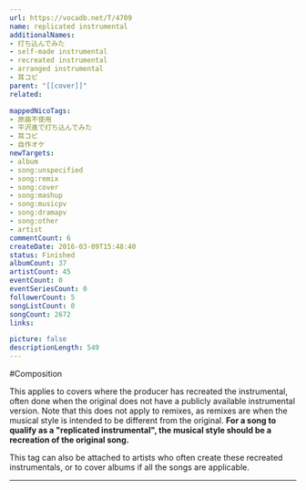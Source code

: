 ```yaml
---
url: https://vocadb.net/T/4709
name: replicated instrumental
additionalNames: 
- 打ち込んでみた
- self-made instrumental
- recreated instrumental
- arranged instrumental
- 耳コピ
parent: "[[cover]]"
related:

mappedNicoTags:
- 原曲不使用
- 平沢進で打ち込んでみた
- 耳コピ
- 自作オケ
newTargets:
- album
- song:unspecified
- song:remix
- song:cover
- song:mashup
- song:musicpv
- song:dramapv
- song:other
- artist
commentCount: 6
createDate: 2016-03-09T15:48:40
status: Finished
albumCount: 37
artistCount: 45
eventCount: 0
eventSeriesCount: 0
followerCount: 5
songListCount: 0
songCount: 2672
links: 

picture: false
descriptionLength: 549
---
```


#Composition

This applies to covers where the producer has recreated the instrumental, often done when the original does not have a publicly available instrumental version. Note that this does not apply to remixes, as remixes are when the musical style is intended to be different from the original. **For a song to qualify as a "replicated instrumental", the musical style should be a recreation of the original song.**

This tag can also be attached to artists who often create these recreated instrumentals, or to cover albums if all the songs are applicable.

---

